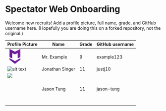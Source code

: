# Spectator Web Onboarding
Welcome new recruits! Add a profile picture, full name, grade, and GitHub username here. (Hopefully you are doing this on a forked repository, not the original.)

Profile Picture | Name | Grade | GitHub username
---|---|---|---
| ![alt text](https://github.com/adam-p/markdown-here/raw/master/src/common/images/icon48.png) | Mr. Example | 9 | example123 |
| ![alt text](https://avatars3.githubusercontent.com/u/30121511?s=40&v=4) | Jonathan Singer | 11 | justj10 |
| <img src = "https://scontent.cdninstagram.com/t51.2885-15/s640x640/sh0.08/e35/20393763_269830676834181_2302481518699741184_n.jpg" align="left" height="100" >  | Jason Tung | 11 | jason-tung |
